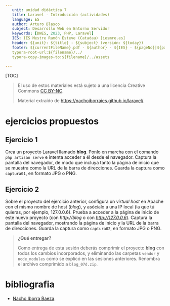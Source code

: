 ```yaml
---
   unit: unidad didáctica 7
   title: Laravel - Introducción (actividades)
   language: ES
   author: Arturo Blasco
   subject: Desarrollo Web en Entorno Servidor
   keywords: [DWES, 2023, PHP, Laravel]
   IES: IES Mestre Ramón Esteve (Catadau) [iesmre.es]
   header: ${unit}: ${title} - ${subject} (versión: ${today})
   footer: ${currentFileName}.pdf - ${author} - ${IES} - ${pageNo}|${pageCount}
   typora-root-url:${filename}/../
   typora-copy-images-to:${filename}/../assets

---
```






[TOC]













 

> El uso de estos materiales está sujeto a una licencia Creative Commons [CC BY-NC](https://creativecommons.org/licenses/by-nc/4.0/).
>
> Material extraído de https://nachoiborraies.github.io/laravel/

# ejercicios propuestos



## Ejercicio 1

Crea un proyecto Laravel llamado **blog**. Ponlo en marcha con el comando `php artisan serve` e intenta acceder a él desde el navegador. Captura la pantalla del navegador, de modo que incluya tanto la página de inicio que se muestra como la URL de la barra de direcciones. Guarda la captura como `captura01`, en formato JPG o PNG.



## Ejercicio 2

Sobre el proyecto del ejercicio anterior, configura un *virtual host* en Apache con el mismo nombre de host (*blog*), y asócialo a una IP local (la que tú quieras, por ejemplo, 127.0.0.6). Prueba a acceder a la página de inicio de este nuevo proyecto (con *http://blog* o con *http://127.0.0.6*). Captura la pantalla del navegador, mostrando la página de inicio y la URL de la barra de direcciones. Guarda la captura como `captura02`, en formato JPG o PNG. 





> **¿Qué entregar?**
>
> Como entrega de esta sesión deberás comprimir el proyecto **blog** con todos los cambios incorporados, y eliminando las carpetas `vendor` y `node_modules` como se explicó en las sesiones anteriores. Renombra el archivo comprimido a `blog_07d.zip`.



# bibliografia

- [Nacho Iborra Baeza](https://nachoiborraies.github.io/laravel/).
